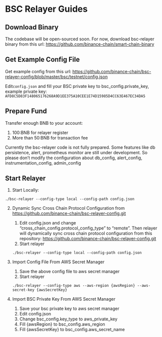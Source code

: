 # BSC Relayer Guides

## Download Binary
The codebase will be open-sourced soon. For now, download bsc-relayer binary from this url: <https://github.com/binance-chain/smart-chain-binary>

## Get Example Config File
Get example config from this url: <https://github.com/binance-chain/bsc-relayer-config/blob/master/bsc/testnet/config.json>

Edit`config.json` and fill your BSC private key to bsc_config.private_key, example private key: `AFD8C5D83F148065176268A9D1EE375A10CEE1E74D15985D4CC63E467EC34DA5`

## Prepare Fund

Transfer enough BNB to your account:
1.	100:BNB for relayer register
2.	More than 50:BNB for transaction fee

Currently the bsc-relayer code is not fully prepared. Some features like db persistence, alert, prometheus monitor are still under development. So please don’t modify the configuration about db_config, alert_config, instrumentation_config, admin_config

## Start Relayer

1. Start Locally:
```shell script
./bsc-relayer --config-type local --config-path config.json
```

2. Dynamic Sync Cross Chain Protocol Configuration from <https://github.com/binance-chain/bsc-relayer-config.git>

    1.	Edit config.json and change “cross_chain_config.protocol_config_type” to “remote”. Then relayer will dynamically sync cross chain protocol configuration from this repository: https://github.com/binance-chain/bsc-relayer-config.git
    2.	Start relayer
    ```shell script
   ./bsc-relayer --config-type local --config-path config.json
    ````

3. Import Config File From AWS Secret Manager

    1.	Save the above config file to aws secret manager
    2.	Start relayer
	```shell script
    ./bsc-relayer --config-type aws --aws-region {awsRegion} --aws-secret-key {awsSecretKey}
	```

4. Import BSC Private Key From AWS Secret Manager

    1. Save your bsc private key to aws secret manager
    2. Edit config.json
    3. Change bsc_config.key_type to aws_private_key
    4. Fill  {awsRegion} to bsc_config.aws_region
    5. Fill {awsSecretKey} to bsc_config.aws_secret_name
